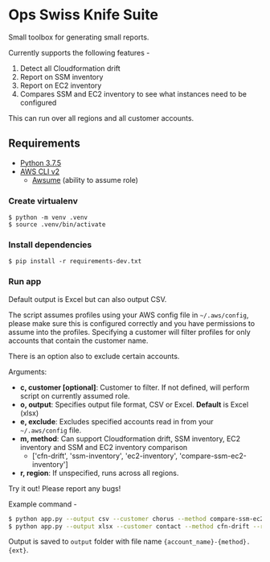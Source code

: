 # Ops Swiss Knife Suite

Small toolbox for generating small reports.

Currently supports the following features - 

  1. Detect all Cloudformation drift
  2. Report on SSM inventory
  3. Report on EC2 inventory 
  4. Compares SSM and EC2 inventory to see what instances need to be configured 

This can run over all regions and all customer accounts.

## Requirements 
- [Python 3.7.5](https://docs.python-guide.org/starting/install3/osx/)
- [AWS CLI v2](https://docs.aws.amazon.com/cli/latest/userguide/install-cliv2.html)
  - [Awsume](https://awsu.me/general/quickstart.html) (ability to assume role)


### Create virtualenv
    $ python -m venv .venv
    $ source .venv/bin/activate


### Install dependencies

    $ pip install -r requirements-dev.txt


### Run app
Default output is Excel but can also output CSV.

The script assumes profiles using your AWS config file in `~/.aws/config`, please make sure this is configured correctly and you have permissions to assume into the profiles. Specifying a customer will filter profiles for only accounts that contain the customer name.

There is an option also to exclude certain accounts.

Arguments:

  * **c, customer [optional]**: Customer to filter. If not defined, will perform script on currently assumed role.
  * **o, output**: Specifies output file format, CSV or Excel. **Default** is Excel (xlsx)
  * **e, exclude**: Excludes specified accounts read in from your `~/.aws/config` file.
  * **m, method**: Can support Cloudformation drift, SSM inventory, EC2 inventory and SSM and EC2 inventory comparison
    * ['cfn-drift', 'ssm-inventory', 'ec2-inventory', 'compare-ssm-ec2-inventory']
  * **r, region**: If unspecified, runs across all regions.

Try it out! Please report any bugs! 

Example command - 

```bash
$ python app.py --output csv --customer chorus --method compare-ssm-ec2-inventory --region ap-southeast-2
$ python app.py --output xlsx --customer contact --method cfn-drift --region ap-southeast-2
```


Output is saved to `output` folder with file name `{account_name}-{method}.{ext}`.